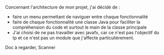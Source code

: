 Concernant l'architecture de mon projet, j'ai décidé de : 
- faire un menu permettant de naviguer entre chaque fonctionnalité 
- faire de chaque fonctionnalité une classe Java pour faciliter la compréhension du code et surtout le main de la classe principale
- J'ai choisi de ne pas travailler avec javafx, car ce n'est pas l'objectif du tp et ce n'est pas un module que j'affecte particulièrement.


Doc à regarder, Scanner